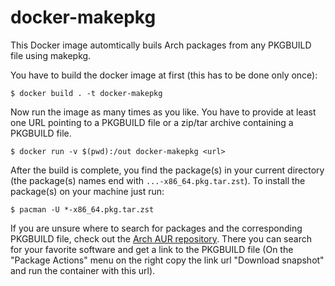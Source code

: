 # docker-makepkg

This Docker image automtically buils Arch packages from any PKGBUILD file using makepkg.

You have to build the docker image at first (this has to be done only once):

```
$ docker build . -t docker-makepkg
```

Now run the image as many times as you like. You have to provide at least one URL pointing to a PKGBUILD file or a zip/tar archive containing a PKGBUILD file.

```
$ docker run -v $(pwd):/out docker-makepkg <url>
```

After the build is complete, you find the package(s) in your current directory (the package(s) names end with `...-x86_64.pkg.tar.zst`). To install the package(s) on your machine just run:

```
$ pacman -U *-x86_64.pkg.tar.zst
```

If you are unsure where to search for packages and the corresponding PKGBUILD file, check out the [Arch AUR repository](https://aur.archlinux.org/packages). There you can search for your favorite software and get a link to the PKGBUILD file (On the "Package Actions" menu on the right copy the link url "Download snapshot" and run the container with this url).
